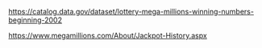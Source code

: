 https://catalog.data.gov/dataset/lottery-mega-millions-winning-numbers-beginning-2002

https://www.megamillions.com/About/Jackpot-History.aspx
